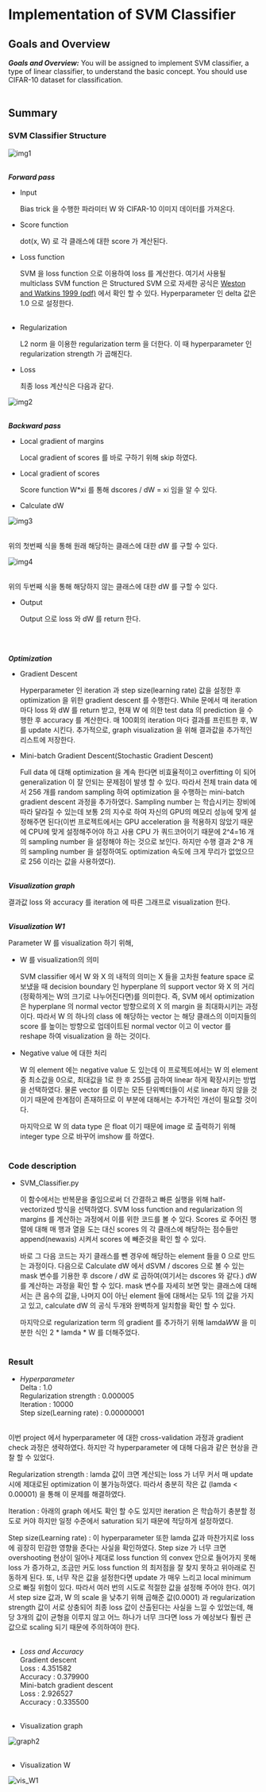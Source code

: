 # Implementation of SVM Classifier

## Goals and Overview

***Goals and Overview:*** You will be assigned to implement SVM classifier, a type of linear classifier, to understand the basic concept. You should use CIFAR-10 dataset for classification. <br/><br/>


## Summary

### SVM Classifier Structure ###

![img1](/img1.png)
<br/><br/>

***Forward pass***

- Input

  Bias trick 을 수행한 파라미터 W 와 CIFAR-10 이미지 데이터를 가져온다.

- Score function
  
  dot(x, W) 로 각 클래스에 대한 score 가 계산된다.

- Loss function

  SVM 을 loss function 으로 이용하여 loss 를 계산한다. 여기서 사용될 multiclass SVM function 은 Structured SVM 으로 자세한 공식은 [Weston and Watkins 1999 (pdf)](https://www.elen.ucl.ac.be/Proceedings/esann/esannpdf/es1999-461.pdf) 에서 확인 할 수 있다. Hyperparameter 인 delta 값은 1.0 으로 설정한다. <br/><br/>

- Regularization

  L2 norm 을 이용한 regularization term 을 더한다. 이 때 hyperparameter 인 regularization strength 가 곱해진다.

- Loss

  최종 loss 계산식은 다음과 같다.
  
![img2](/img2.png)
<br/><br/>

***Backward pass***

- Local gradient of margins

  Local gradient of scores 를 바로 구하기 위해 skip 하였다.

- Local gradient of scores

  Score function W*xi 를 통해 dscores / dW = xi 임을 알 수 있다.

- Calculate dW

![img3](/img3.png)
<br/><br/>

  위의 첫번째 식을 통해 원래 해당하는 클래스에 대한 dW 를 구할 수 있다.

![img4](/img4.png)
<br/><br/>

  위의 두번째 식을 통해 해당하지 않는 클래스에 대한 dW 를 구할 수 있다.
  
- Output

  Output 으로 loss 와 dW 를 return 한다.
  
<br/><br/>

***Optimization***

- Gradient Descent

  Hyperparameter 인 iteration 과 step size(learning rate) 값을 설정한 후 optimization 을 위한 gradient descent 를 수행한다. While 문에서 매 iteration 마다 loss 와 dW 를 return 받고, 현재 W 에 의한 test data 의 prediction 을 수행한 후 accuracy 를 계산한다. 매 100회의 iteration 마다 결과를 프린트한 후, W 를 update 시킨다. 추가적으로, graph visualization 을 위해 결과값을 추가적인 리스트에 저장한다.

- Mini-batch Gradient Descent(Stochastic Gradient Descent)

  Full data 에 대해 optimization 을 계속 한다면 비효율적이고 overfitting 이 되어 generalization 이 잘 안되는 문제점이 발생 할 수 있다. 따라서 전체 train data 에서 256 개를 random sampling 하여 optimization 을 수행하는 mini-batch gradient descent 과정을 추가하였다. Sampling number 는 학습시키는 장비에 따라 달라질 수 있는데 보통 2의 지수로 하여 자신의 GPU의 메모리 성능에 맞게 설정해주면 된다(이번 프로젝트에서는 GPU acceleration 을 적용하지 않았기 때문에 CPU에 맞게 설정해주어야 하고 사용 CPU 가 쿼드코어이기 때문에 2^4=16 개의 sampling number 을 설정해야 하는 것으로 보인다. 하지만 수행 결과 2^8 개의 sampling number 을 설정하여도 optimization 속도에 크게 무리가 없었으므로 256 이라는 값을 사용하였다). <br/><br/>

***Visualization graph***

결과값 loss 와 accuracy 를 iteration 에 따른 그래프로 visualization 한다. <br/><br/>

***Visualization W1***

Parameter W 를 visualization 하기 위해,

- W 를 visualization의 의미

  SVM classifier 에서 W 와 X 의 내적의 의미는 X 들을 고차원 feature space 로 보냈을 때 decision boundary 인 hyperplane 의 support vector 와 X 의 거리(정확하게는 W의 크기로 나누어진다면)를 의미한다. 즉, SVM 에서 optimization 은 hyperplane 의 normal vector 방향으로의 X 의 margin 을 최대화시키는 과정이다. 따라서 W 의 하나의 class 에 해당하는 vector 는 해당 클래스의 이미지들의 score 를 높이는 방향으로 업데이트된 normal vector 이고 이 vector 를 reshape 하여 visualization 을 하는 것이다.
 
- Negative value 에 대한 처리

  W 의 element 에는 negative value 도 있는데 이 프로젝트에서는 W 의 element 중 최소값을 0으로, 최대값을 1로 한 후 255를 곱하여 linear 하게 확장시키는 방법을 선택하였다. 물론 vector 를 이루는 모든 단위벡터들이 서로 linear 하지 않을 것이기 때문에 한계점이 존재하므로 이 부분에 대해서는 추가적인 개선이 필요할 것이다.
 
  마지막으로 W 의 data type 은 float 이기 때문에 image 로 출력하기 위해 integer type 으로 바꾸어 imshow 를 하였다. <br/><br/>


### Code description ###

- SVM_Classifier.py

  이 함수에서는 반복문을 줄임으로써 더 간결하고 빠른 실행을 위해 half-vectorized 방식을 선택하였다. SVM loss function and regularization 의 margins 를 계산하는 과정에서 이를 위한 코드를 볼 수 있다. Scores 로 주어진 행렬에 대해 매 행과 열을 도는 대신 scores 의 각 클래스에 해당하는 점수들만 append(newaxis) 시켜서 scores 에 빼준것을 확인 할 수 있다.

  바로 그 다음 코드는 자기 클래스를 뺀 경우에 해당하는 element 들을 0 으로 만드는 과정이다. 다음으로 Calculate dW 에서 dSVM / dscores 으로 볼 수 있는 mask 변수를 기용한 후 dscore / dW 로 곱하여(여기서는 dscores 와 같다.) dW를 계산하는 과정을 확인 할 수 있다. mask 변수를 자세히 보면 맞는 클래스에 대해서는 큰 음수의 값을, 나머지 0이 아닌 element 들에 대해서는 모두 1의 값을 가지고 있고, calculate dW 의 공식 두개와 완벽하게 일치함을 확인 할 수 있다.

  마지막으로 regularization term 의 gradient 를 추가하기 위해 lamda*W*W 을 미분한 식인 2 * lamda * W 를 더해주었다. <br/><br/>

### Result ###

- *Hyperparameter* <br/>
Delta : 1.0 <br/>
Regularization strength : 0.000005 <br/>
Iteration : 10000 <br/>
Step size(Learning rate) : 0.00000001 <br/><br/>

이번 project 에서 hyperparameter 에 대한 cross-validation 과정과 gradient check 과정은 생략하였다. 하지만 각 hyperparameter 에 대해 다음과 같은 현상을 관찰 할 수 있었다.

Regularization strength : lamda 값이 크면 계산되는 loss 가 너무 커서 매 update 시에 제대로된 optimization 이 불가능하였다. 따라서 충분히 작은 값 (lamda < 0.00001) 을 통해 이 문제를 해결하였다.

Iteration : 아래의 graph 에서도 확인 할 수도 있지만 iteration 은 학습하기 충분할 정도로 커야 하지만 일정 수준에서 saturation 되기 때문에 적당하게 설정하였다.

Step size(Learning rate) : 이 hyperparameter 또한 lamda 값과 마찬가지로 loss 에 굉장히 민감한 영향을 준다는 사실을 확인하였다. Step size 가 너무 크면 overshooting 현상이 일어나 제대로 loss function 의 convex 안으로 들어가지 못해 loss 가 증가하고, 조금만 커도 loss function 의 최저점을 잘 찾지 못하고 위아래로 진동하게 된다. 또, 너무 작은 값을 설정한다면 update 가 매우 느리고 local minimum 으로 빠질 위험이 있다. 따라서 여러 번의 시도로 적절한 값을 설정해 주어야 한다. 여기서 step size 값과, W 의 scale 을 낮추기 위해 곱해준 값(0.0001) 과 regularization strength 값이 서로 상충되어 최종 loss 값이 산출된다는 사실을 느낄 수 있었는데, 해당 3개의 값이 균형을 이루지 않고 어느 하나가 너무 크다면 loss 가 예상보다 훨씬 큰 값으로 scaling 되기 때문에 주의하여야 한다. <br/><br/>

- *Loss and Accuracy* <br/>
Gradient descent <br/>
Loss : 4.351582 <br/>
Accuracy : 0.379900 <br/>
Mini-batch gradient descent <br/>
Loss : 2.926527 <br/>
Accuracy : 0.335500 <br/><br/>

- Visualization graph

![graph2](/graph2.PNG)
<br/><br/>

- Visualization W

![vis_W1](/vis_W1.PNG)
<br/><br/>
